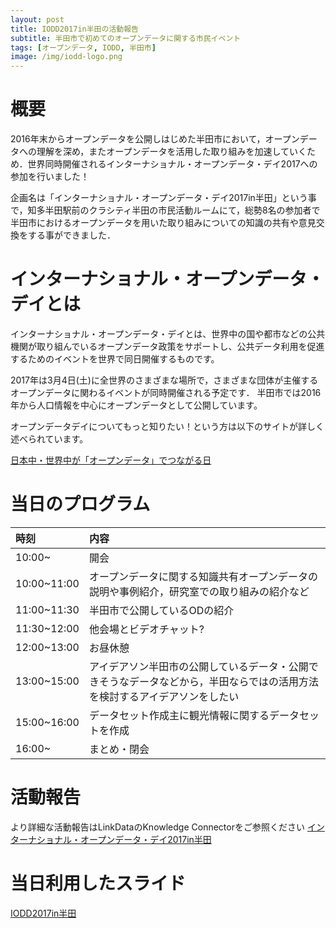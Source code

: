 ```yaml
---
layout: post
title: IODD2017in半田の活動報告
subtitle: 半田市で初めてのオープンデータに関する市民イベント
tags: [オープンデータ, IODD, 半田市]
image: /img/iodd-logo.png
---
```

# 概要
2016年末からオープンデータを公開しはじめた半田市において，オープンデータへの理解を深め，またオープンデータを活用した取り組みを加速していくため．世界同時開催されるインターナショナル・オープンデータ・デイ2017への参加を行いました！

企画名は「インターナショナル・オープンデータ・デイ2017in半田」という事で，知多半田駅前のクラシティ半田の市民活動ルームにて，総勢8名の参加者で半田市におけるオープンデータを用いた取り組みについての知識の共有や意見交換をする事ができました．

# インターナショナル・オープンデータ・デイとは
インターナショナル・オープンデータ・デイとは、世界中の国や都市などの公共機関が取り組んでいるオープンデータ政策をサポートし、公共データ利用を促進するためのイベントを世界で同日開催するものです。

2017年は3月4日(土)に全世界のさまざまな場所で，さまざまな団体が主催するオープンデータに関わるイベントが同時開催される予定です．
半田市では2016年から人口情報を中心にオープンデータとして公開しています。

オープンデータデイについてもっと知りたい！という方は以下のサイトが詳しく述べられています。

[日本中・世界中が「オープンデータ」でつながる日](http://odd.okfn.jp/)

# 当日のプログラム

|時刻|内容|
|:---|:---|
|10:00~|開会|
|10:00~11:00|オープンデータに関する知識共有オープンデータの説明や事例紹介，研究室での取り組みの紹介など|
|11:00~11:30|半田市で公開しているODの紹介|
|11:30~12:00|他会場とビデオチャット?|
|12:00~13:00|お昼休憩|
|13:00~15:00|アイデアソン半田市の公開しているデータ・公開できそうなデータなどから，半田ならではの活用方法を検討するアイデアソンをしたい|
|15:00~16:00|データセット作成主に観光情報に関するデータセットを作成|
|16:00~|まとめ・閉会|

# 活動報告
より詳細な活動報告はLinkDataのKnowledge Connectorをご参照ください
[インターナショナル・オープンデータ・デイ2017in半田](http://idea.linkdata.org/idea/idea1s2254i)

# 当日利用したスライド
[IODD2017in半田](https://www.slideshare.net/shinyaoguri/iodd2017in-73017291)
